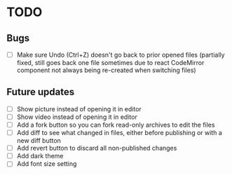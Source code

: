 # TODO

## Bugs

- [ ] Make sure Undo (Ctrl+Z) doesn't go back to prior opened files (partially fixed, still goes back one file sometimes due to react CodeMirror component not always being re-created when switching files)

## Future updates

- [ ] Show picture instead of opening it in editor
- [ ] Show video instead of opening it in editor
- [ ] Add a fork button so you can fork read-only archives to edit the files
- [ ] Add diff to see what changed in files, either before publishing or with a new diff button
- [ ] Add revert button to discard all non-published changes
- [ ] Add dark theme
- [ ] Add font size setting
